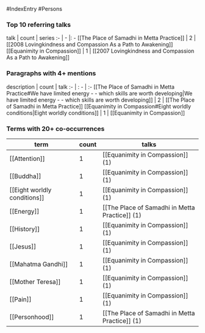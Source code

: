 #IndexEntry #Persons

### Top 10 referring talks
talk | count | series
:- | - |: -
[[The Place of Samadhi in Metta Practice]] | 2 | [[2008 Lovingkindness and Compassion As a Path to Awakening]]
[[Equanimity in Compassion]] | 1 | [[2007 Lovingkindness and Compassion As a Path to Awakening]]

### Paragraphs with 4+ mentions
description | count | talk
:- | : - | :-
[[The Place of Samadhi in Metta Practice#We have limited energy - - which skills are worth developing\|We have limited energy - - which skills are worth developing]] | 2 | [[The Place of Samadhi in Metta Practice]]
[[Equanimity in Compassion#Eight worldly conditions\|Eight worldly conditions]] | 1 | [[Equanimity in Compassion]]

### Terms with 20+ co-occurrences
term | count | talks
-|-|-
[[Attention]] | 1 | <span class="counts">[[Equanimity in Compassion]] (1)</span> 
[[Buddha]] | 1 | <span class="counts">[[Equanimity in Compassion]] (1)</span> 
[[Eight worldly conditions]] | 1 | <span class="counts">[[Equanimity in Compassion]] (1)</span> 
[[Energy]] | 1 | <span class="counts">[[The Place of Samadhi in Metta Practice]] (1)</span> 
[[History]] | 1 | <span class="counts">[[Equanimity in Compassion]] (1)</span> 
[[Jesus]] | 1 | <span class="counts">[[Equanimity in Compassion]] (1)</span> 
[[Mahatma Gandhi]] | 1 | <span class="counts">[[Equanimity in Compassion]] (1)</span> 
[[Mother Teresa]] | 1 | <span class="counts">[[Equanimity in Compassion]] (1)</span> 
[[Pain]] | 1 | <span class="counts">[[Equanimity in Compassion]] (1)</span> 
[[Personhood]] | 1 | <span class="counts">[[The Place of Samadhi in Metta Practice]] (1)</span> 

